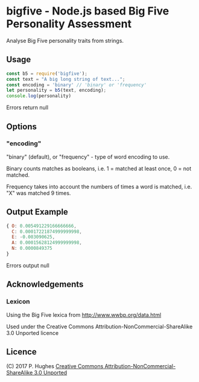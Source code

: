 # bigfive - Node.js based Big Five Personality Assessment

Analyse Big Five personality traits from strings.

## Usage
```Javascript
const b5 = require('bigfive');
const text = "A big long string of text...";
const encoding = 'binary' // 'binary' or 'frequency'
let personality = b5(text, encoding);
console.log(personality)
```

Errors return null

## Options

### "encoding"
"binary" (default), or "frequency" - type of word encoding to use.

Binary counts matches as booleans, i.e. 1 = matched at least once, 0 = not matched.

Frequency takes into account the numbers of times a word is matched, i.e. "X" was matched 9 times.

## Output Example
```Javascript
{ O: 0.005491229166666666,
  C: 0.00017221874999999998,
  E: -0.003090625,
  A: 0.00015628124999999998,
  N: 0.0000849375
}
```
Errors output null

## Acknowledgements

### Lexicon
Using the Big Five lexica from http://www.wwbp.org/data.html

Used under the Creative Commons Attribution-NonCommercial-ShareAlike 3.0 Unported licence

## Licence
(C) 2017 P. Hughes
[Creative Commons Attribution-NonCommercial-ShareAlike 3.0 Unported](http://creativecommons.org/licenses/by-nc-sa/3.0/)

